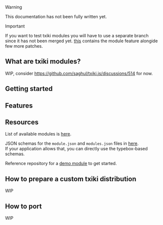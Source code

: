 > [!WARNING]  
> This documentation has not been fully written yet.

> [!IMPORTANT]  
> If you want to test txiki modules you will have to use a separate branch since it has not been merged yet.
> [this](https://github.com/KaruroChori/txiki.js/tree/stable-gluegunfw) contains the module feature alongide few more patches.

## What are txiki modules?

WIP, consider https://github.com/saghul/txiki.js/discussions/514 for now.

## Getting started

## Features

## Resources

List of available modules is [here](./docs/modules.md).

JSON schemas for the `module.json` and `modules.json` files in [here](./schemas/out/).  
If your application allows that, you can directly use the typebox-based schemas.

Reference repository for a [demo module](https://github.com/KaruroChori/demo-txiki-module) to get started.

## How to prepare a custom txiki distribution

WIP

## How to port

WIP

